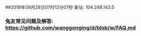 ##2018年09月28日07时12分07秒 新址: 104.248.143.5
### 兔友常见问题及解答: https://github.com/wanggonging/d/blob/w/FAQ.md
